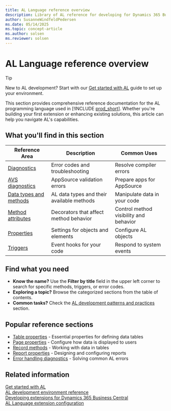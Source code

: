 ```yaml
---
title: AL Language reference overview
description: Library of AL reference for developing for Dynamics 365 Business Central
author: SusanneWindfeldPedersen
ms.date: 05/14/2025
ms.topic: concept-article
ms.author: solsen
ms.reviewer: solsen
---
```


# AL Language reference overview

> [!TIP]  
> New to AL development? Start with our [Get started with AL](devenv-getting-started.md) guide to set up your environment.

This section provides comprehensive reference documentation for the AL programming language used in [!INCLUDE [prod_short](includes/prod_short.md)]. Whether you're building your first extension or enhancing existing solutions, this article can help you navigate AL's capabilities.

## What you'll find in this section

| Reference Area | Description | Common Uses |
|---------------|-------------|------------|
| [Diagnostics](diagnostics/diagnostics-overview.md) | Error codes and troubleshooting | Resolve compiler errors |
| [AVS diagnostics](avs-diagnostics/avs-diagnostics-overview.md) | AppSource validation errors | Prepare apps for AppSource |
| [Data types and methods](methods-auto/library.md) | AL data types and their available methods | Manipulate data in your code |
| [Method attributes](attributes/devenv-method-attributes.md) | Decorators that affect method behavior | Control method visibility and behavior |
| [Properties](properties/devenv-properties.md) | Settings for objects and elements | Configure AL objects |
| [Triggers](triggers-auto/devenv-triggers.md) | Event hooks for your code | Respond to system events |

## Find what you need

- **Know the name?** Use the **Filter by title** field in the upper left corner to search for specific methods, triggers, or error codes.
- **Exploring a topic?** Browse the categorized sections from the table of contents.
- **Common tasks?** Check the [AL development patterns and practices](devenv-dev-overview.md) section.

## Popular reference sections

- [Table properties](properties/devenv-table-property-overview.md) - Essential properties for defining data tables
- [Page properties](properties/devenv-page-property-overview.md) - Configure how data is displayed to users
- [Record methods](methods-auto/record/record-data-type.md) - Working with data in tables
- [Report properties](properties/devenv-report-property-overview.md) - Designing and configuring reports
- [Error handling diagnostics](diagnostics/diagnostics-overview.md) - Solving common AL errors

## Related information

[Get started with AL](devenv-getting-started.md)  
[AL development environment reference](devenv-reference-overview.md)  
[Developing extensions for Dynamics 365 Business Central](devenv-dev-overview.md)  
[AL Language extension configuration](devenv-al-extension-configuration.md)
